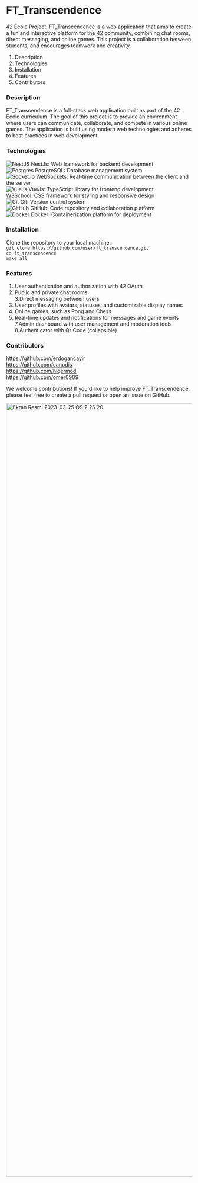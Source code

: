# FT_Transcendence

42 École Project: FT_Transcendence is a web application that aims to create a fun and interactive platform for the 42 community, combining chat rooms, direct messaging, and online games. This project is a collaboration between students, and encourages teamwork and creativity.


1. Description
2. Technologies
3. Installation
4. Features
5. Contributors


### Description
FT_Transcendence is a full-stack web application built as part of the 42 École curriculum. The goal of this project is to provide an environment where users can communicate, collaborate, and compete in various online games. The application is built using modern web technologies and adheres to best practices in web development.

### Technologies

![NestJS](https://img.shields.io/badge/nestjs-%23E0234E.svg?style=for-the-badge&logo=nestjs&logoColor=white) NestJs: Web framework for backend development <br>
![Postgres](https://img.shields.io/badge/postgres-%23316192.svg?style=for-the-badge&logo=postgresql&logoColor=white) PostgreSQL: Database management system <br>
![Socket.io](https://img.shields.io/badge/Socket.io-black?style=for-the-badge&logo=socket.io&badgeColor=010101) WebSockets: Real-time communication between the client and the server <br>
![Vue.js](https://img.shields.io/badge/vuejs-%2335495e.svg?style=for-the-badge&logo=vuedotjs&logoColor=%234FC08D) VueJs: TypeScript library for frontend development <br>
W3School: CSS framework for styling and responsive design <br>
![Git](https://img.shields.io/badge/git-%23F05033.svg?style=for-the-badge&logo=git&logoColor=white) Git: Version control system <br>
![GitHub](https://img.shields.io/badge/github-%23121011.svg?style=for-the-badge&logo=github&logoColor=white) GitHub: Code repository and collaboration platform <br>
![Docker](https://img.shields.io/badge/docker-%230db7ed.svg?style=for-the-badge&logo=docker&logoColor=white) Docker: Containerization platform for deployment <br>

### Installation<br>
Clone the repository to your local machine:<br>
```git clone https://github.com/user/ft_transcendence.git```<br>
```cd ft_transcendence```<br>
```make all```<br>

### Features<br>

1. User authentication and authorization with 42 OAuth<br>
2. Public and private chat rooms<br>
3.Direct messaging between users<br>
4. User profiles with avatars, statuses, and customizable display names<br>
5. Online games, such as Pong and Chess<br>
6. Real-time updates and notifications for messages and game events<br>
7.Admin dashboard with user management and moderation tools<br>
8.Authenticator with Qr Code (collapsible)

### Contributors<br>
https://github.com/erdogancayir<br>
https://github.com/canodis<br>
https://github.com/hiqermod<br>
https://github.com/omer0909<br>

We welcome contributions! If you'd like to help improve FT_Transcendence, please feel free to create a pull request or open an issue on GitHub.<br>

<img width="2091" alt="Ekran Resmi 2023-03-25 ÖS 2 26 20" src="https://user-images.githubusercontent.com/94300378/227714698-7140a7b7-a1ba-4f1f-9a68-45b9cf3aa45b.png">



